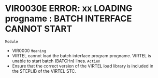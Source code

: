 # VIR0030E ERROR: xx LOADING progname : BATCH INTERFACE CANNOT START
`Module`
- VIR0000
`Meaning`
- VIRTEL cannot load the batch interface program progname. VIRTEL is unable to start batch (BATCHn) lines.
`Action`
- Ensure that the correct version of the VIRTEL load library is included in the STEPLIB of the VIRTEL STC.
